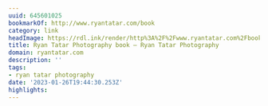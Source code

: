 ```yaml
---
uuid: 645601025
bookmarkOf: http://www.ryantatar.com/book
category: link
headImage: https://rdl.ink/render/http%3A%2F%2Fwww.ryantatar.com%2Fbook
title: Ryan Tatar Photography book — Ryan Tatar Photography
domain: ryantatar.com
description: ''
tags:
- ryan tatar photography
date: '2023-01-26T19:44:30.253Z'
highlights:
---
```




